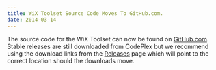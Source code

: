 ```yaml
---
title: WiX Toolset Source Code Moves To GitHub.com.
date: 2014-03-14
---
```

The source code for the WiX Toolset can now be found on <a href="http://github.com/wixtoolset/">GitHub.com</a>.
Stable releases are still downloaded from CodePlex but we recommend using the download links from the
<a href="http://wixtoolset.org/releases/">Releases</a> page which will point to the correct location
should the downloads move.

